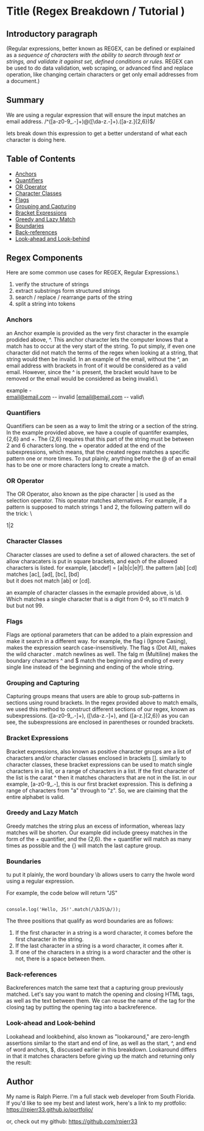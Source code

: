 # Title (Regex Breakdown / Tutorial )

## Introductory paragraph 

(Regular expressions, better known as REGEX, can be defined or explained as a *sequence of characters with the ability to search through text or strings, and validate it against set, defined conditions or rules.*  REGEX can be used to do data validation, web scraping, or advanced find and replace operation, like changing certain characters or get only email addresses from a document.)

## Summary

We are using a regular expression that will ensure the input matches an email address. 
/^([a-z0-9_\.-]+)@([\da-z\.-]+)\.([a-z\.]{2,6})$/

lets break down this expression to get a better understand of what each character is doing here. 


## Table of Contents

- [Anchors](#anchors)
- [Quantifiers](#quantifiers)
- [OR Operator](#or-operator)
- [Character Classes](#character-classes)
- [Flags](#flags)
- [Grouping and Capturing](#grouping-and-capturing)
- [Bracket Expressions](#bracket-expressions)
- [Greedy and Lazy Match](#greedy-and-lazy-match)
- [Boundaries](#boundaries)
- [Back-references](#back-references)
- [Look-ahead and Look-behind](#look-ahead-and-look-behind)

## Regex Components

Here are some common use cases for REGEX, Regular Expressions.\
1. verify the structure of strings
2. extract substrings form structured strings
3. search / replace / rearrange parts of the string
4. split a string into tokens


### Anchors
an Anchor example is provided as the very first character in the example prodided above, ^. This anchor character lets the computer knows that a match has to occur at the very start of the string.  To put simply, if even one character did not match the terms of the regex when looking at a string, that string would then be invalid.  In an example of the email, without the ^, an email address with brackets in front of it would be considered as a valid email.  However, since the ^ is present, the bracket would have to be removed or the email would be considered as being invalid.\

example - \
email@email.com -- invalid          [email@email.com -- valid\


### Quantifiers

Quantifiers can be seen as a way to limit the string or a section of the string. In the example provided above, we have a couple of quantifer examples, {2,6} and +. The {2,6} requires that this part of the string must be between 2 and 6 characters long. the + operator added at the end of the subexpressions, which means, that the created regex matches a specific pattern one or more times. To put plainly, anything before the @ of an email has to be one or more characters long to create a match. 

### OR Operator
The OR Operator, also known as the pipe character | is used as the selection operator.  This operator matches alternatives. For example, if a pattern is supposed to match strings 1 and 2, the following pattern will do the trick:  \

1|2


### Character Classes
Character classes are used to define a set of allowed characters.  the set of allow characaters is put in square brackets, and each of the allowed characters is listed. for example, [abcdef] = [a|b|c|e|f]. the pattern [ab] [cd] matches [ac], [ad], [bc], [bd]\
but it does not match [ab] or [cd].

an example of character classes in the exmaple provided above, is \d. Which matches a single character that is a digit from 0-9, so it'll match 9 but but not 99.


### Flags

Flags are optional parameters that can be added to a plain expression and make it search in a different way. for example, the flag i (Ignore Casing), makes the expression search case-insensitively. The flag s (Dot All), makes the wild character . match newlines as well. The falg m (Multiline) makes the boundary characters ^ and $ match the beginning and ending of every single line instead of the beginning and ending of the whole string.

### Grouping and Capturing
Capturing groups means that users are able to group sub-patterns in sections using round brackets. In the regex provided above to match emails, we used this method to construct different sections of our regex, known as subexpressions. ([a-z0-9_\.-]+), ([\da-z\.-]+), and ([a-z\.]{2,6})
as you can see, the subexpressions are enclosed in parentheses or rounded brackets.

### Bracket Expressions
Bracket expressions, also known as positive character groups are a list of characters and/or character classes enclosed in brackets []. similarly to character classes, these bracket expressions can be used to match single characters in a list, or a range of characters in a list. If the first character of the list is the carat ^ then it matches characters that are not in the list.
in our example, [a-z0-9_\.-], this is our first bracket expression. This is defining a range of characters from "a" through to "z". So, we are claiming that the entire alphabet is valid.

### Greedy and Lazy Match
Greedy matches the string plus an excess of information, whereas lazy matches will be shorten. Our example did include greesy matches in the form of the + quantifier, and the {2,6}. the + quantifier will match as many times as possible and the {} will match the last capture group.

### Boundaries
tu put it plainly, the word boundary \b allows users to carry the hwole word using a regular expression. 

For example, the code below will return "JS"

```

console.log('Hello, JS!'.match(/\bJS\b/)); 

```

The three positions that qualify as word boundaries are as follows:

1. If the first character in a string is a word character, it comes before the first character in the string.
2. If the last character in a string is a word character, it comes after it.
3. If one of the characters in a string is a word character and the other is not, there is a space between them.


### Back-references

Backreferences match the same text that a capturing group previously matched. Let's say you want to match the opening and closing HTML tags, as well as the text between them. We can reuse the name of the tag for the closing tag by putting the opening tag into a backreference.

### Look-ahead and Look-behind

Lookahead and lookbehind, also known as "lookaround," are zero-length assertions similar to the start and end of line, as well as the start, ^, and end of word anchors, $, discussed earlier in this breakdown. Lookaround differs in that it matches characters before giving up the match and returning only the result:

## Author

My name is Ralph Pierre. I'm a full stack web developer from South Florida. If you'd like to see my best and latest work, here's a link to my protfolio: https://rpierr33.github.io/portfolio/


or, check out my github: https://github.com/rpierr33
